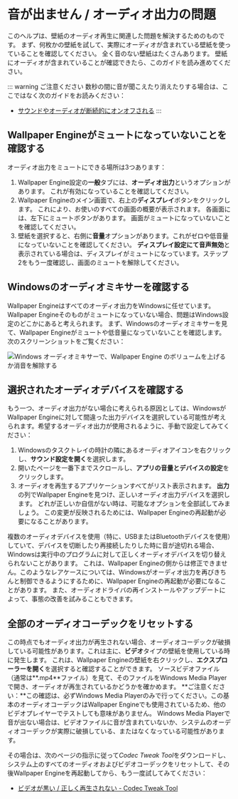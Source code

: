 # 音が出ません / オーディオ出力の問題
このヘルプは、壁紙のオーディオ再生に関連した問題を解決するためのものです。 まず、何枚かの壁紙を試して、実際にオーディオが含まれている壁紙を使っていることを確認してください。 全く音のない壁紙はたくさんあります。 壁紙にオーディオが含まれていることが確認できたら、このガイドを読み進めてください。

::: warning
ご注意ください 数秒の間に音が聞こえたり消えたりする場合は、ここではなく次のガイドをお読みください：

* [サウンドやオーディオが断続的にオンオフされる](/audio/intermittent)
:::

## Wallpaper Engineがミュートになっていないことを確認する
オーディオ出力をミュートにできる場所は3つあります：

1. Wallpaper Engine設定の**一般**タブには、**オーディオ出力**というオプションがあります。 これが有効になっていることを確認してください。
2. Wallpaper Engineのメイン画面で、右上の**ディスプレイ**ボタンをクリックします。 これにより、お使いのすべての画面の概要が表示されます。 各画面には、左下にミュートボタンがあります。 画面がミュートになっていないことを確認してください。
3. 壁紙を選択すると、右側に**音量**オプションがあります。これがゼロや低音量になっていないことを確認してください。 **ディスプレイ設定にて音声無効**と表示されている場合は、ディスプレイがミュートになっています。ステップ2をもう一度確認し、画面のミュートを解除してください。

## Windowsのオーディオミキサーを確認する
Wallpaper Engineはすべてのオーディオ出力をWindowsに任せています。Wallpaper Engineそのものがミュートになっていない場合、問題はWindows設定のどこかにあると考えられます。 まず、Windowsのオーディオミキサーを見て、Wallpaper Engineがミュートや低音量になっていないことを確認します。次のスクリーンショットをご覧ください：

![Windows オーディオミキサーで、Wallpaper Engine のボリュームを上げるか消音を解除する](./audiomixer.png)

## 選択されたオーディオデバイスを確認する
もう一つ、オーディオ出力がない場合に考えられる原因としては、WindowsがWallpaper Engineに対して間違った出力デバイスを選択している可能性が考えられます。希望するオーディオ出力が使用されるように、手動で設定してみてください：

1. Windowsのタスクトレイの時計の隣にあるオーディオアイコンを右クリックし、**サウンド設定を開く**を選択します。
2. 開いたページを一番下までスクロールし、**アプリの音量とデバイスの設定**をクリックします。
3. オーディオを再生するアプリケーションすべてがリスト表示されます。 **出力**の列でWallpaper Engineを見つけ、正しいオーディオ出力デバイスを選択します。 どれが正しいか自信がない時は、可能なオプションを全部試してみましょう。 この変更が反映されるためには、Wallpaper Engineの再起動が必要になることがあります。

複数のオーディオデバイスを使用（特に、USBまたはBluetoothデバイスを使用）していて、デバイスを切断したり再接続したりした時に音が途切れる場合、Windowsは実行中のプログラムに対して正しくオーディオデバイスを切り替えられないことがあります。 これは、Wallpaper Engineの側からは修正できません。このようなレアケースについては、Windowsがオーディオ出力を再びきちんと制御できるようにするために、Wallpaper Engineの再起動が必要になることがあります。 また、オーディオドライバの再インストールやアップデートによって、事態の改善を試みることもできます。

## 全部のオーディオコーデックをリセットする

この時点でもオーディオ出力が再生されない場合、オーディオコーデックが破損している可能性があります。これは主に、**ビデオ**タイプの壁紙を使用している時に発生します。 これは、Wallpaper Engineの壁紙を右クリックし、**エクスプローラーを開く**を選択すると確認することができます。 ソースビデオファイル（通常は**.mp4**ファイル）を見て、そのファイルをWindows Media Playerで開き、オーディオが再生されているかどうかを確かめます。 **ご注意ください：**この確認は、必ずWindows Media Playerのみで行ってください。この基本のオーディオコーデックはWallpaper Engineでも使用されているため、他のビデオプレイヤーでテストしても意味がありません。 Windows Media Playerで音が出ない場合は、ビデオファイルに音が含まれていないか、システムのオーディオコーデックが実際に破損している、またはなくなっている可能性があります。

その場合は、次のページの指示に従って*Codec Tweak Tool*をダウンロードし、システム上のすべてのオーディオおよびビデオコーデックをリセットして、その後Wallpaper Engineを再起動してから、もう一度試してみてください：

* [ビデオが黒い / 正しく再生されない - Codec Tweak Tool](/noshow/notplaying.html#codec-tweak-tool)

